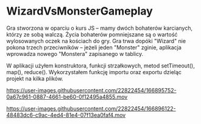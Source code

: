 # WizardVsMonsterGameplay

Gra stworzona w oparciu o kurs JS – mamy dwóch bohaterów karcianych, którzy ze sobą walczą. Życia bohaterów pomniejszane są o wartość wylosowanych oczek na kościach do gry. Gra trwa dopóki "Wizard" nie pokona trzech przeciwników – jeżeli jeden "Monster" zginie, aplikacja wprowadza nowego "Monstera" zapisanego w tablicy. 

W aplikacji użyłem konstruktora, funkcji strzałkowych, metod setTimeout(), map(), reduce(). Wykorzystałem funkcję importu oraz exportu dzieląc projekt na kilka plików.



https://user-images.githubusercontent.com/22822454/166895752-0a67c961-0887-4661-be60-0f12495a4855.mov



https://user-images.githubusercontent.com/22822454/166896122-48483dc6-c9ac-4ed4-81e4-07f13ea0faf4.mov

